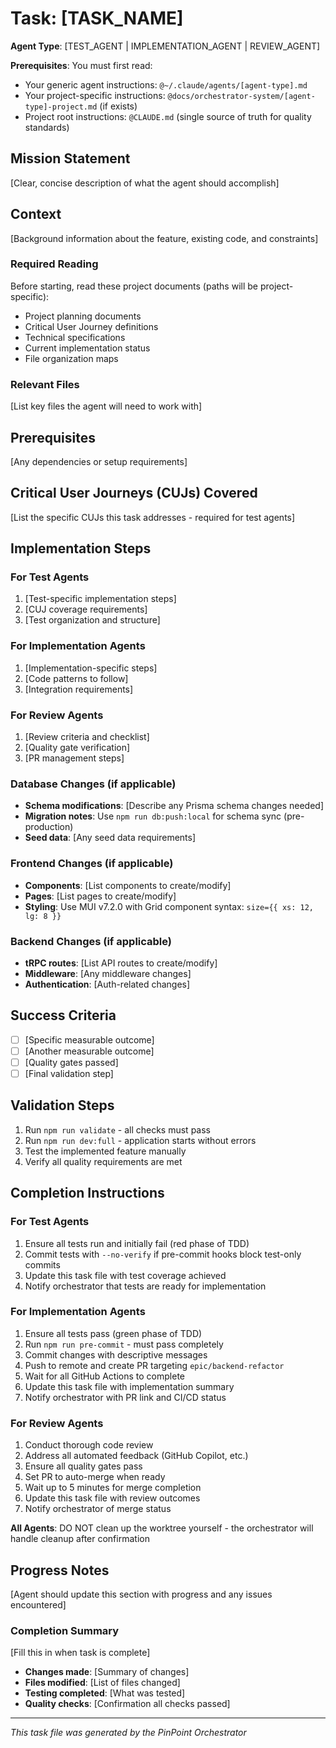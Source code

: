 # Task: [TASK_NAME]

**Agent Type**: [TEST_AGENT | IMPLEMENTATION_AGENT | REVIEW_AGENT]

**Prerequisites**: You must first read:

- Your generic agent instructions: `@~/.claude/agents/[agent-type].md`
- Your project-specific instructions: `@docs/orchestrator-system/[agent-type]-project.md` (if exists)
- Project root instructions: `@CLAUDE.md` (single source of truth for quality standards)

## Mission Statement

[Clear, concise description of what the agent should accomplish]

## Context

[Background information about the feature, existing code, and constraints]

### Required Reading

Before starting, read these project documents (paths will be project-specific):

- Project planning documents
- Critical User Journey definitions
- Technical specifications
- Current implementation status
- File organization maps

### Relevant Files

[List key files the agent will need to work with]

## Prerequisites

[Any dependencies or setup requirements]

## Critical User Journeys (CUJs) Covered

[List the specific CUJs this task addresses - required for test agents]

## Implementation Steps

### For Test Agents

1. [Test-specific implementation steps]
2. [CUJ coverage requirements]
3. [Test organization and structure]

### For Implementation Agents

1. [Implementation-specific steps]
2. [Code patterns to follow]
3. [Integration requirements]

### For Review Agents

1. [Review criteria and checklist]
2. [Quality gate verification]
3. [PR management steps]

### Database Changes (if applicable)

- **Schema modifications**: [Describe any Prisma schema changes needed]
- **Migration notes**: Use `npm run db:push:local` for schema sync (pre-production)
- **Seed data**: [Any seed data requirements]

### Frontend Changes (if applicable)

- **Components**: [List components to create/modify]
- **Pages**: [List pages to create/modify]
- **Styling**: Use MUI v7.2.0 with Grid component syntax: `size={{ xs: 12, lg: 8 }}`

### Backend Changes (if applicable)

- **tRPC routes**: [List API routes to create/modify]
- **Middleware**: [Any middleware changes]
- **Authentication**: [Auth-related changes]

## Success Criteria

- [ ] [Specific measurable outcome]
- [ ] [Another measurable outcome]
- [ ] [Quality gates passed]
- [ ] [Final validation step]

## Validation Steps

1. Run `npm run validate` - all checks must pass
2. Run `npm run dev:full` - application starts without errors
3. Test the implemented feature manually
4. Verify all quality requirements are met

## Completion Instructions

### For Test Agents

1. Ensure all tests run and initially fail (red phase of TDD)
2. Commit tests with `--no-verify` if pre-commit hooks block test-only commits
3. Update this task file with test coverage achieved
4. Notify orchestrator that tests are ready for implementation

### For Implementation Agents

1. Ensure all tests pass (green phase of TDD)
2. Run `npm run pre-commit` - must pass completely
3. Commit changes with descriptive messages
4. Push to remote and create PR targeting `epic/backend-refactor`
5. Wait for all GitHub Actions to complete
6. Update this task file with implementation summary
7. Notify orchestrator with PR link and CI/CD status

### For Review Agents

1. Conduct thorough code review
2. Address all automated feedback (GitHub Copilot, etc.)
3. Ensure all quality gates pass
4. Set PR to auto-merge when ready
5. Wait up to 5 minutes for merge completion
6. Update this task file with review outcomes
7. Notify orchestrator of merge status

**All Agents**: DO NOT clean up the worktree yourself - the orchestrator will handle cleanup after confirmation

## Progress Notes

[Agent should update this section with progress and any issues encountered]

### Completion Summary

[Fill this in when task is complete]

- **Changes made**: [Summary of changes]
- **Files modified**: [List of files changed]
- **Testing completed**: [What was tested]
- **Quality checks**: [Confirmation all checks passed]

---

_This task file was generated by the PinPoint Orchestrator_
